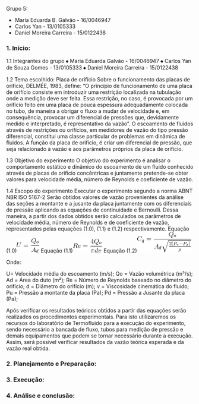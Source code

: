 Grupo 5:
- Maria Eduarda B. Galvão - 16/0046947
- Carlos Yan - 13/0105333
- Daniel Moreira Carreira - 15/0122438

### 1.	Início:

1.1 Integrantes do grupo
⦁	Maria Eduarda Galvão - 16/0046947 
⦁	Carlos Yan de Souza Gomes - 13/0105333
⦁	Daniel Moreira Carreira - 15/0122438

1.2 Tema escolhido: Placa de orifício
Sobre o funcionamento das placas de orifício, DELMÉE, 1983, define:
“O princípio de funcionamento de uma placa de orifício consiste em introduzir uma restrição localizada na tubulação onde a medição deve ser feita. Essa restrição, no caso, é provocada por um orifício feito em uma placa de pouca espessura adequadamente colocada no tubo, de maneira a obrigar o fluxo a mudar de velocidade e, em consequência, provocar um diferencial de pressões que, devidamente medido e interpretado, é representativo da vazão”.
O escoamento de fluidos através de restrições ou orifícios, em medidores de vazão do tipo pressão diferencial, constitui uma classe particular de problemas em dinâmica de fluidos. A função da placa de orifício, é criar um diferencial de pressão, que seja relacionado à vazão e aos parâmetros próprios da placa de orifício.

1.3 Objetivo do experimento 
O objetivo do experimento é analisar o comportamento estático e dinâmico do escoamento de um fluido conhecido através de placas de orifício concêntricas e juntamente pretende-se obter valores para velocidade média, número de Reynolds e coeficiente de vazão. 

1.4 Escopo do experimento 
Executar o experimento segundo a norma ABNT NBR ISO 5167-2 
Serão obtidos valores de vazão provenientes da análise das seções a montante e a jusante da placa juntamente com os diferenciais de pressão aplicando as equações de continuidade e Bernoulli.  Dessa maneira, a partir dos dados obtidos serão calculados os parâmetros de velocidade média, número de Reynolds e de coeficiente de vazão,  representados pelas equações (1.0), (1.1) e (1.2) respectivamente.
Equação (1.0)![Equação (1.0)](https://github.com/dudagalvao19/Laboratorio_dinamica_dos_fluidos_12019_FGA/blob/8b44a7803bf156089d9c3f35385b30d45e644ada/grupo_5/velocidadem.png)
Equação (1.1)![Equação (1.1)](https://github.com/dudagalvao19/Laboratorio_dinamica_dos_fluidos_12019_FGA/blob/8b44a7803bf156089d9c3f35385b30d45e644ada/grupo_5/CodeCogsEqn.png)
Equação (1.2)![Equação (1.2)](https://github.com/dudagalvao19/Laboratorio_dinamica_dos_fluidos_12019_FGA/blob/8b44a7803bf156089d9c3f35385b30d45e644ada/grupo_5/coefic.png)

Onde:

U= Velocidade média do escoamento (m/s);
Qo = Vazão volumétrica (m³/s);
Ad = Área do duto (m²);
Re = Número de Reynolds baseado no diâmetro do orifício;
d = Diâmetro do orifício (m);
v = Viscosidade cinemática do fluido;
Pu = Pressão a montante da placa (Pa);
Pd = Pressão a Jusante da placa (Pa); 

Após verificar os resultados teóricos obtidos a partir das equações serão realizados os procedimentos experimentais. Para isto utilizaremos os recursos do laboratório de Termofluido para a execução do experimento, sendo necessário a bancada de fluxo, tubos para medição de pressão e demais equipamentos que podem se tornar necessário durante a execução. 
Assim, será possível verificar resultados da vazão teórica esperada e da vazão real obtida.

### 2.	Planejamento e Preparação:

### 3.	Execução:

### 4.	Análise e conclusão:
